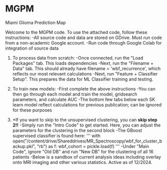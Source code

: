# MGPM
Miami Glioma Prediction Map

Welcome to the MGPM code. To use the attached code, follow these instructions: 
-All source code and data are stored on GDrive. Must run code from a non-academic Google account. 
-Run code through Google Colab for integration of source data

1) To process data from scratch:
-Once connected, run the "Load Packages" tab. This loads dependencies
-Next, run the "Filename + Data" tab. This should already have filename = 'wbf_recurrence', which reflects our most relevant calculations
-Next, run "Feature + Classifier Setup". This prepares the data for ML Classifier training and testing.

2) To train new models: 
-First complete the above instructions
-You can then go through each model and train the model, gridsearch parameters, and calculate AUC
-The bottom few tabs below each SK learn model reflect calculations for previous publication; can be ignored for these purposes

3) *If you want to skip to the unsupervised clustering, you can **skip step 2!!**
-Simply run the "Intro Code" to get started. Here, you can adjust the parameters for the clustering in the second block
-The GBoost supervised classifier is found here:
'''
with open("/content/drive/Shareddrives/MR_Spectroscopy/wbf_for_cluster_backup.pkl", "rb") as f:
    wbf_cohort = pickle.load(f)
'''
-Under "Main Code", ignore "Old DB" and run "New DB" for the clustering of all 16 patients
-Below is a sandbox of current analysis ideas including overlay onto MRI imaging and other various statistics. Active as of 12/2024. 
